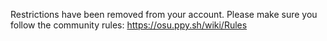 Restrictions have been removed from your account. Please make sure you follow the community rules: https://osu.ppy.sh/wiki/Rules